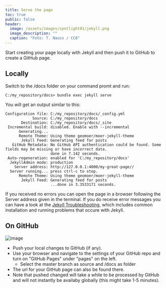 ```yaml
---
title: Serve the page
toc: true
public: false
header:
  image: /assets/images/spotlight01/jekyll.png
  image_description: ""
  caption: "Foto: T. Nauss / CC0"
---
```


Start creating your page locally with Jekyll and then push it to GitHub to create a GitHub page.
<!--more-->

## Locally

Switch to the /docs folder on your command promt and run:
```console
C:/my_repository/docs> bundle exec jekyll serve
```

You will get an output similar to this:


```console
Configuration file: C:/my_repository/docs/_config.yml
            Source: C:/my_repository/docs
       Destination: C:/my_repository/docs/_site
 Incremental build: disabled. Enable with --incremental
      Generating...
      Remote Theme: Using theme geomoer/moer-jekyll-theme
       Jekyll Feed: Generating feed for posts
   GitHub Metadata: No GitHub API authentication could be found. Some fields may be missing or have incorrect data.
                    done in 7.142 seconds.
 Auto-regeneration: enabled for 'C:/my_repository/docs'
  JekyllAdmin mode: production
    Server address: http://127.0.0.1:4000/my-great-page//
  Server running... press ctrl-c to stop.
      Remote Theme: Using theme geomoer/moer-jekyll-theme
       Jekyll Feed: Generating feed for posts
                    ...done in 3.3533171 seconds.

```

If you received no errors you can open the page in a browser following the Server address given in the terminal. If you do receive error messages you can have a look at the [Jekyll Troubleshooting](https://jekyllrb.com/docs/troubleshooting/), which includes common installation and running problems that occure with Jekyll.


## On GitHub

![image](../assets/images/spotlight01/gitHubPages.jpg)

* Push your local changes to GitHub (if any).
* Use your browser and navigate to the settings of your GitHub repo and turn on "GitHub Pages" under "pages" on the left. 
	* Select the master branch as source and /docs as folder
* The url for your GitHub page can also be found there.
* Note that pushed changed will take a while to be processed by GitHub and will not instantly be availaby globally (this might take 1-5 minutes).
